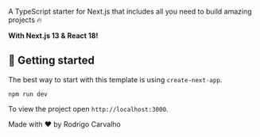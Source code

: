 A TypeScript starter for Next.js that includes all you need to build amazing projects 🔥

**With Next.js 13 & React 18!**

## 🚀 Getting started

The best way to start with this template is using `create-next-app`.

```
npm run dev
```

To view the project open `http://localhost:3000`.


Made with ♥ by Rodrigo Carvalho
